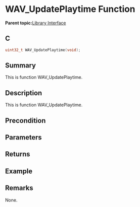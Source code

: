 # WAV\_UpdatePlaytime Function

**Parent topic:**[Library Interface](GUID-CBB1180F-9433-4D55-971B-8F32E2532626.md)

## C

```c
uint32_t WAV_UpdatePlaytime(void);
```

## Summary

This is function WAV\_UpdatePlaytime.

## Description

This is function WAV\_UpdatePlaytime.

## Precondition

## Parameters

## Returns

## Example

## Remarks

None.

